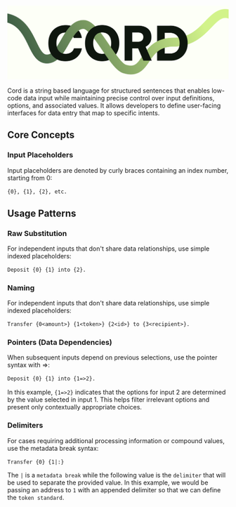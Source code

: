 ![Cord image](./cord.png)

Cord is a string based language for structured sentences that enables low-code data input while maintaining precise control over input definitions, options, and associated values. It allows developers to define user-facing interfaces for data entry that map to specific intents.

## Core Concepts

### Input Placeholders

Input placeholders are denoted by curly braces containing an index number, starting from 0:

```txt
{0}, {1}, {2}, etc.
```

## Usage Patterns

### Raw Substitution

For independent inputs that don't share data relationships, use simple indexed placeholders:

```txt
Deposit {0} {1} into {2}.
```

### Naming

For independent inputs that don't share data relationships, use simple indexed placeholders:

```txt
Transfer {0<amount>} {1<token>} {2<id>} to {3<recipient>}.
```

### Pointers (Data Dependencies)

When subsequent inputs depend on previous selections, use the pointer syntax with =>:

```txt
Deposit {0} {1} into {1=>2}.
```

In this example, `{1=>2}` indicates that the options for input 2 are determined by the value selected in input 1. This helps filter irrelevant options and present only contextually appropriate choices.

### Delimiters

For cases requiring additional processing information or compound values, use the metadata break syntax:

```txt
Transfer {0} {1|:}
```

The `|` is a `metadata break` while the following value is the `delimiter` that will be used to separate the provided value. In this example, we would be passing an address to `1` with an appended delimiter so that we can define the `token standard`.
